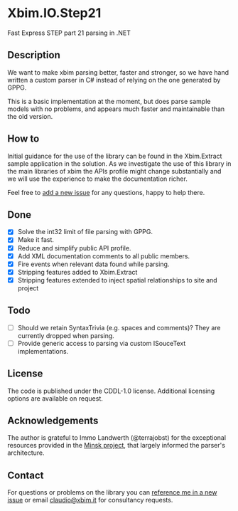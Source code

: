 # Xbim.IO.Step21

Fast Express STEP part 21 parsing in .NET

## Description

We want to make xbim parsing better, faster and stronger, so we have hand written a custom parser in C# instead of relying on
the one generated by GPPG.

This is a basic implementation at the moment, but does parse sample models with no problems, and appears much faster and
maintainable than the old version.

## How to

Initial guidance for the use of the library can be found in the Xbim.Extract sample
application in the solution.
As we investigate the use of this library in the main libraries of xbim the APIs profile might
change substantially and we will use the experience to make the documentation richer.

Feel free to
[add a new issue](https://github.com/xBimTeam/Xbim.IO.Step21/issues/new?body=Hello%20%40CBenghi%2C)
for any questions, happy to help there.

## Done

- [x] Solve the int32 limit of file parsing with GPPG.
- [x] Make it fast.
- [x] Reduce and simplify public API profile.
- [x] Add XML documentation comments to all public members.
- [x] Fire events when relevant data found while parsing.
- [x] Stripping features added to Xbim.Extract
- [x] Stripping features extended to inject spatial relationships to site and project

## Todo

- [ ] Should we retain SyntaxTrivia (e.g. spaces and comments)? They are currently dropped when parsing.
- [ ] Provide generic access to parsing via custom ISouceText implementations.

## License

The code is published under the CDDL-1.0 license. Additional licensing options are available on request.

## Acknowledgements

The author is grateful to Immo Landwerth (@terrajobst) for the exceptional resources provided in the 
[Minsk project](https://github.com/terrajobst/minsk), that largely informed the parser's architecture.

## Contact

For questions or problems on the library you can
[reference me in a new issue](https://github.com/xBimTeam/Xbim.IO.Step21/issues/new?body=Hello%20%40CBenghi%2C)
or email claudio@xbim.it for consultancy requests.
